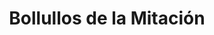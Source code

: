 ---
title: Bollullos de la Mitación
url: /bollullos-de-la-mitacion/
latitude: 37.339
longitude: -6.138
---